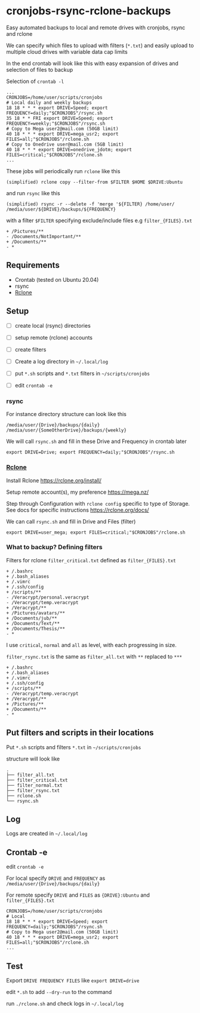 # cronjobs-rsync-rclone-backups
Easy automated backups to local and remote drives with cronjobs, rsync and rclone

We can specify which files to upload with filters (`*.txt`) and easily upload to multiple cloud drives with variable data cap limits

In the end crontab will look like this with easy expansion of drives and selection of files to backup

Selection of `crontab -l`
```
...
CRONJOBS=/home/user/scripts/cronjobs
# Local daily and weekly backups
18 18 * * * export DRIVE=Speed; export FREQUENCY=daily;"$CRONJOBS"/rsync.sh
35 18 * * FRI export DRIVE=Speed; export FREQUENCY=weekly;"$CRONJOBS"/rsync.sh
# Copy to Mega user2@mail.com (50GB limit)
40 18 * * * export DRIVE=mega_usr2; export FILES=all;"$CRONJOBS"/rclone.sh
# Copy to Onedrive user@mail.com (5GB limit)
40 18 * * * export DRIVE=onedrive_jdotm; export FILES=critical;"$CRONJOBS"/rclone.sh
...
```

These jobs will periodically run `rclone` like this
```
(simplified) rclone copy --filter-from $FILTER $HOME $DRIVE:Ubuntu
```
and run `rsync` like this
```
(simplified) rsync -r --delete -f 'merge '${FILTER} /home/user/ /media/user/${DRIVE}/backups/${FREQUENCY}
```
with a filter `$FILTER` specifying exclude/include files
e.g `filter_{FILES}.txt`
```
+ /Pictures/**
- /Documents/NotImportant/**
+ /Documents/**
- *
```

## Requirements

* Crontab (tested on Ubuntu 20.04)
* rsync
* [Rclone](https://rclone.org/)

## Setup

- [ ] create local (rsync) directories 

- [ ] setup remote (rclone) accounts

- [ ] create filters

- [ ] Create a log directory in `~/.local/log` 

- [ ] put `*.sh` scripts and `*.txt` filters in `~/scripts/cronjobs` 

- [ ] edit `crontab -e` 

### rsync
For instance directory structure can look like this
```
/media/user/{Drive}/backups/{daily}
/media/user/{SomeOtherDrive}/backups/{weekly}
```
We will call `rsync.sh` and fill in these Drive and Frequency in crontab later 

`export DRIVE=Drive; export FREQUENCY=daily;"$CRONJOBS"/rsync.sh`

### [Rclone](https://rclone.org/)

Install Rclone https://rclone.org/install/

Setup remote account(s), my preference https://mega.nz/

Step through Configuration with `rclone config` specific to type of Storage. See docs for specific instructions https://rclone.org/docs/

We can call `rsync.sh` and fill in Drive and Files (filter) 

`export DRIVE=user_mega; export FILES=critical;"$CRONJOBS"/rclone.sh`

### What to backup? Defining filters
Filters for rclone `filter_critical.txt` defined as `filter_{FILES}.txt`
```
+ /.bashrc
+ /.bash_aliases
+ /.vimrc
+ /.ssh/config
+ /scripts/**
- /Veracrypt/personal.veracrypt
- /Veracrypt/temp.veracrypt
+ /Veracrypt/**
+ /Pictures/avatars/**
+ /Documents/jub/**
+ /Documents/Text/**
+ /Documents/Thesis/**
- *
```
I use `critical`, `normal` and `all` as level, with each progressing in size. 

`filter_rsync.txt` is the same as `filter_all.txt` with `**` replaced to `***`
```
+ /.bashrc
+ /.bash_aliases
+ /.vimrc
+ /.ssh/config
+ /scripts/**
- /Veracrypt/temp.veracrypt
+ /Veracrypt/**
+ /Pictures/**
+ /Documents/**
- *
```

## Put filters and scripts in their locations

Put `*.sh` scripts and filters `*.txt` in `~/scripts/cronjobs` 

structure will look like
```
.
├── filter_all.txt
├── filter_critical.txt
├── filter_normal.txt
├── filter_rsync.txt
├── rclone.sh
└── rsync.sh
```

## Log

Logs are created in `~/.local/log`

## Crontab -e
edit `crontab -e`

For local specify `DRIVE` and `FREQUENCY` as `/media/user/{Drive}/backups/{daily}`

For remote specify `DRIVE` and `FILES` as `{DRIVE}:Ubuntu` and `filter_{FILES}.txt`

```
CRONJOBS=/home/user/scripts/cronjobs
# Local 
18 18 * * * export DRIVE=Speed; export FREQUENCY=daily;"$CRONJOBS"/rsync.sh
# Copy to Mega user2@mail.com (50GB limit)
40 18 * * * export DRIVE=mega_usr2; export FILES=all;"$CRONJOBS"/rclone.sh
...
```

## Test
Export `DRIVE FREQUENCY FILES` like `export DRIVE=drive`

edit `*.sh` to add `--dry-run` to the command

run `./rclone.sh` and check logs in `~/.local/log`

